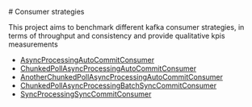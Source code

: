 ﻿﻿# Consumer strategies

This project aims to benchmark different kafka consumer strategies, in terms of throughput and consistency and provide qualitative kpis measurements

* [AsyncProcessingAutoCommitConsumer](https://github.com/oncicaradupopovici/kafka-consumer-benchmark/tree/master/AsyncProcessingAutoCommitConsumer)
* [ChunkedPollAsyncProcessingAutoCommitConsumer](https://github.com/oncicaradupopovici/kafka-consumer-benchmark/tree/master/ChunkedPollAsyncProcessingAutoCommitConsumer)
* [AnotherChunkedPollAsyncProcessingAutoCommitConsumer](https://github.com/oncicaradupopovici/kafka-consumer-benchmark/tree/master/AnotherChunkedPollAsyncProcessingAutoCommitConsumer)
* [ChunkedPollAsyncProcessingBatchSyncCommitConsumer](https://github.com/oncicaradupopovici/kafka-consumer-benchmark/tree/master/ChunkedPollAsyncProcessingBatchSyncCommitConsumer)
* [SyncProcessingSyncCommitConsumer](https://github.com/oncicaradupopovici/kafka-consumer-benchmark/tree/master/SyncProcessingSyncCommitConsumer)
